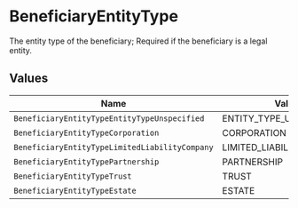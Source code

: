 # BeneficiaryEntityType

The entity type of the beneficiary; Required if the beneficiary is a legal entity.


## Values

| Name                                           | Value                                          |
| ---------------------------------------------- | ---------------------------------------------- |
| `BeneficiaryEntityTypeEntityTypeUnspecified`   | ENTITY_TYPE_UNSPECIFIED                        |
| `BeneficiaryEntityTypeCorporation`             | CORPORATION                                    |
| `BeneficiaryEntityTypeLimitedLiabilityCompany` | LIMITED_LIABILITY_COMPANY                      |
| `BeneficiaryEntityTypePartnership`             | PARTNERSHIP                                    |
| `BeneficiaryEntityTypeTrust`                   | TRUST                                          |
| `BeneficiaryEntityTypeEstate`                  | ESTATE                                         |